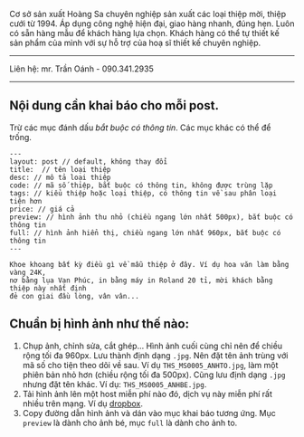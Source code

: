 Cơ sở sản xuất Hoàng Sa chuyên nghiệp sản xuất các loại thiệp mời, thiệp cưới từ 1994. Áp dụng công nghệ hiện đại, giao hàng nhanh, đúng hẹn. Luôn có sẵn hàng mẫu để khách hàng lựa chọn. Khách hàng có thể tự thiết kế sản phẩm của mình với sự hỗ trợ của hoạ sĩ thiết kế chuyên nghiệp.

---

Liên hệ: mr. Trần Oánh - 090.341.2935

---

## Nội dung cần khai báo cho mỗi post. 

Trừ các mục đánh dấu _bắt buộc có thông tin_. Các mục khác có thể để trống.

```
---
layout: post // default, không thay đổi
title:  // tên loại thiệp
desc: // mô tả loại thiệp
code: // mã số thiệp, bắt buộc có thông tin, không được trùng lặp
tags: // kiểu thiệp hoặc loại thiệp, có thông tin về sau phân loại tiện hơn
price: // giá cả
preview: // hình ảnh thu nhỏ (chiều ngang lớn nhất 500px), bắt buộc có thông tin
full: // hình ảnh hiển thị, chiều ngang lớn nhất 960px, bắt buộc có thông tin
---

Khoe khoang bất kỳ điều gì về mẫu thiệp ở đây. Ví dụ hoa văn làm bằng vàng 24K, 
nơ bằng lụa Vạn Phúc, in bằng máy in Roland 20 tỉ, mời khách bằng thiệp này nhất định 
đẻ con giai đầu lòng, vân vân...

```
## Chuẩn bị hình ảnh như thế nào:

1. Chụp ảnh, chỉnh sửa, cắt ghép... Hình ảnh cuối cùng chỉ nên để chiều rộng tối đa 960px. Lưu thành định dạng `.jpg`. Nên đặt tên ảnh trùng với mã số cho tiện theo dõi về sau. Ví dụ `THS_MS0005_ANHTO.jpg`, làm một phiên bản nhỏ hơn (chiều rộng tối đa 500px). Cũng lưu định dạng `.jpg` nhưng đặt tên khác. Ví dụ: `THS_MS0005_ANHBE.jpg`.
2. Tải hình ảnh lên một host miễn phí nào đó, dịch vụ này miễn phí rất nhiều trên mạng. Ví dụ [dropbox](http://dropbox.com).
3. Copy đường dẫn hình ảnh và dán vào mục khai báo tương ứng. Mục `preview` là dành cho ảnh bé, mục `full` là dành cho ảnh to.
